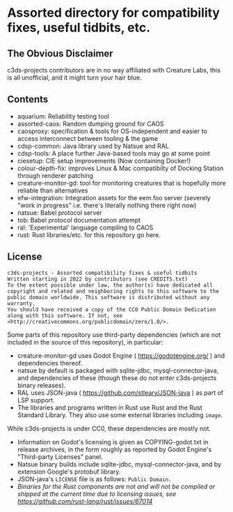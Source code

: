 # Assorted directory for compatibility fixes, useful tidbits, etc.

## The Obvious Disclaimer

c3ds-projects contributors are in no way affiliated with Creature Labs, this is all unofficial, and it might turn your hair blue.

## Contents

+ aquarium: Reliability testing tool
+ assorted-caos: Random dumping ground for CAOS
+ caosproxy: specification & tools for OS-independent and easier to access interconnect between tooling & the game
+ cdsp-common: Java library used by Natsue and RAL
+ cdsp-tools: A place further Java-based tools may go at some point
+ ciesetup: CIE setup improvements (Now containing Docker!)
+ colour-depth-fix: improves Linux & Mac compatibilty of Docking Station through renderer patching
+ creature-monitor-gd: tool for monitoring creatures that is hopefully more reliable than alternatives
+ efw-integration: Integration assets for the eem.foo server (severely "work in progress" i.e. there's literally nothing there right now)
+ natsue: Babel protocol server
+ tob: Babel protocol documentation attempt
+ ral: 'Experimental' language compiling to CAOS
+ rust: Rust libraries/etc. for this repository go here.

## License

	c3ds-projects - Assorted compatibility fixes & useful tidbits
	Written starting in 2022 by contributors (see CREDITS.txt)
	To the extent possible under law, the author(s) have dedicated all copyright and related and neighboring rights to this software to the public domain worldwide. This software is distributed without any warranty.
	You should have received a copy of the CC0 Public Domain Dedication along with this software. If not, see <http://creativecommons.org/publicdomain/zero/1.0/>.

Some parts of this repository use third-party dependencies (which are not included in the source of this repository), in particular:

+ creature-monitor-gd uses Godot Engine ( https://godotengine.org/ ) and dependencies thereof.
+ natsue by default is packaged with sqlite-jdbc, mysql-connector-java, and dependencies of these (though these do not enter c3ds-projects binary releases).
+ RAL uses JSON-java ( https://github.com/stleary/JSON-java ) as part of LSP support.
+ The libraries and programs written in Rust use Rust and the Rust Standard Library. They also use some external libraries including `image`.

While c3ds-projects is under CC0, these dependencies are mostly not.

+ Information on Godot's licensing is given as COPYING-godot.txt in release archives, in the form roughly as reported by Godot Engine's "Third-party Licenses" panel.
+ Natsue binary builds include sqlite-jdbc, mysql-connector-java, and by extension Google's protobuf library.
+ JSON-java's `LICENSE` file is as follows: `Public Domain.`
+ _Binaries for the Rust components are not and will not be compiled or shipped at the current time due to licensing issues, see <https://github.com/rust-lang/rust/issues/67014>_
